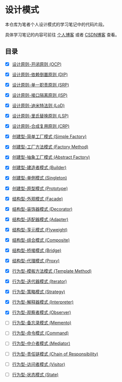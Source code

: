 # 设计模式
本仓库为笔者个人设计模式的学习笔记中的代码片段。

具体学习笔记的内容可前往 [个人博客](https://www.zhaohaihao.com/category/design-patterns) 或者 [CSDN博客](https://blog.csdn.net/dh_chao/category_7023938.html) 查看。

## 目录
- [x] [设计原则-开闭原则 (OCP)](https://www.yuque.com/zhaohaihao/coding/issue-0001)
- [x] [设计原则-依赖倒置原则 (DIP)](https://www.yuque.com/zhaohaihao/coding/issue-0002)
- [x] [设计原则-单一职责原则 (SRP)](https://www.yuque.com/zhaohaihao/coding/issue-0003)
- [x] [设计原则-接口隔离原则 (ISP)](https://www.yuque.com/zhaohaihao/coding/issue-0004)
- [x] [设计原则-迪米特法则 (LoD)](https://www.yuque.com/zhaohaihao/coding/issue-0005)
- [x] [设计原则-里氏替换原则 (LSP)](https://www.yuque.com/zhaohaihao/coding/issue-0006)
- [x] [设计原则-合成复用原则 (CRP)](https://www.yuque.com/zhaohaihao/coding/issue-0007)
- [x] [创建型-简单工厂模式 (Simple Factory)](https://www.yuque.com/zhaohaihao/coding/issue-0008)
- [x] [创建型-工厂方法模式 (Factory Method)](https://www.yuque.com/zhaohaihao/coding/issue-0009)
- [x] [创建型-抽象工厂模式 (Abstract Factory)](https://www.yuque.com/zhaohaihao/coding/issue-0010)
- [x] [创建型-建造者模式 (Builder)](https://www.yuque.com/zhaohaihao/coding/issue-0011)
- [x] [创建型-单例模式 (Singleton)](https://www.yuque.com/zhaohaihao/coding/issue-0012)
- [x] [创建型-原型模式 (Prototype)](https://www.yuque.com/zhaohaihao/coding/issue-0013)
- [x] [结构型-外观模式 (Facade)](https://www.yuque.com/zhaohaihao/coding/issue-0014)
- [x] [结构型-装饰器模式 (Decorator)](https://www.yuque.com/zhaohaihao/coding/issue-0015)
- [x] [结构型-适配器模式 (Adapter)](https://www.yuque.com/zhaohaihao/coding/issue-0016)
- [x] [结构型-享元模式 (Flyweight)](https://www.yuque.com/zhaohaihao/coding/issue-0017)
- [x] [结构型-组合模式 (Composite)](https://www.yuque.com/zhaohaihao/coding/issue-0018)
- [x] [结构型-桥接模式 (Bridge)](https://www.yuque.com/zhaohaihao/coding/issue-0019)
- [x] [结构型-代理模式 (Proxy)](https://www.yuque.com/zhaohaihao/coding/issue-0020)
- [x] [行为型-模板方法模式 (Template Method)](https://www.yuque.com/zhaohaihao/coding/issue-0021)
- [x] [行为型-迭代器模式 (Iterator)](https://www.yuque.com/zhaohaihao/coding/issue-0022)
- [x] [行为型-策略模式 (Strategy)](https://www.yuque.com/zhaohaihao/coding/issue-0023)
- [x] [行为型-解释器模式 (Interpreter)](https://www.yuque.com/zhaohaihao/coding/issue-0024)
- [x] [行为型-观察者模式 (Observer)](https://www.yuque.com/zhaohaihao/coding/issue-0025)

- [ ] [行为型-备忘录模式 (Memento)](https://www.yuque.com/zhaohaihao/coding/issue-0026)
- [ ] [行为型-命令模式 (Command)](https://www.yuque.com/zhaohaihao/coding/issue-0027)
- [ ] [行为型-中介者模式 (Mediator)](https://www.yuque.com/zhaohaihao/coding/issue-0028)
- [ ] [行为型-责任链模式 (Chain of Responsibility)](https://www.yuque.com/zhaohaihao/coding/issue-0029)
- [ ] [行为型-访问者模式 (Visitor)](https://www.yuque.com/zhaohaihao/coding/issue-0030)
- [ ] [行为型-状态模式 (State)](https://www.yuque.com/zhaohaihao/coding/issue-0031)
